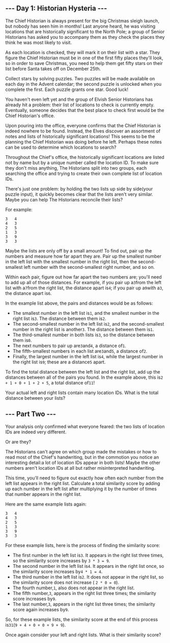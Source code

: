 --- Day 1: Historian Hysteria ---
---------------------------------

The Chief Historian is always present for the big Christmas sleigh launch, but nobody has seen him in months! Last anyone heard,
he was visiting locations that are historically significant to the North Pole; a group of Senior Historians has asked you to
accompany them as they check the places they think he was most likely to visit.

As each location is checked, they will mark it on their list with a star. They figure the Chief Historian must be in one of the
first fifty places they'll look, so in order to save Christmas, you need to help them get fifty stars on their list before Santa
takes off on December 25th.

Collect stars by solving puzzles. Two puzzles will be made available on each day in the Advent calendar; the second puzzle is
unlocked when you complete the first. Each puzzle grants one star. Good luck!

You haven't even left yet and the group of Elvish Senior Historians has already hit a problem: their list of locations to check is
currently empty. Eventually, someone decides that the best place to check first would be the Chief Historian's office.

Upon pouring into the office, everyone confirms that the Chief Historian is indeed nowhere to be found. Instead, the Elves
discover an assortment of notes and lists of historically significant locations! This seems to be the planning the Chief Historian
was doing before he left. Perhaps these notes can be used to determine which locations to search?

Throughout the Chief's office, the historically significant locations are listed not by name but by a unique number called the
location ID. To make sure they don't miss anything, The Historians split into two groups, each searching the office and trying to
create their own complete list of location IDs.

There's just one problem: by holding the two lists up side by side(your puzzle input), it quickly becomes clear that the lists
aren't very similar. Maybe you can help The Historians reconcile their lists?

For example:

```
3   4
4   3
2   5
1   3
3   9
3   3

```

Maybe the lists are only off by a small amount! To find out, pair up the numbers and measure how far apart they are. Pair up the
smallest number in the left list with the smallest number in the right list, then the second-smallest left number with the
second-smallest right number, and so on.

Within each pair, figure out how far apart the two numbers are; you'll need to add up all of those distances. For example, if you
pair up a`3`from the left list with a`7`from the right list, the distance apart is`4`; if you pair up a`9`with a`3`, the distance
apart is`6`.

In the example list above, the pairs and distances would be as follows:

- The smallest number in the left list is`1`, and the smallest number in the right list is`3`. The distance between them is`2`.
- The second-smallest number in the left list is`2`, and the second-smallest number in the right list is another`3`. The distance
  between them is`1`.
- The third-smallest number in both lists is`3`, so the distance between them is`0`.
- The next numbers to pair up are`3`and`4`, a distance of`1`.
- The fifth-smallest numbers in each list are`3`and`5`, a distance of`2`.
- Finally, the largest number in the left list is`4`, while the largest number in the right list is`9`; these are a distance`5`
  apart.

To find the total distance between the left list and the right list, add up the distances between all of the pairs you found. In
the example above, this is`2 + 1 + 0 + 1 + 2 + 5`, a total distance of`11`!

Your actual left and right lists contain many location IDs. What is the total distance between your lists?

--- Part Two ---
----------------

Your analysis only confirmed what everyone feared: the two lists of location IDs are indeed very different.

Or are they?

The Historians can't agree on which group made the mistakes or how to read most of the Chief's handwriting, but in the commotion
you notice an interesting detail:a lot of location IDs appear in both lists! Maybe the other numbers aren't location IDs at all
but rather misinterpreted handwriting.

This time, you'll need to figure out exactly how often each number from the left list appears in the right list. Calculate a total
similarity score by adding up each number in the left list after multiplying it by the number of times that number appears in the
right list.

Here are the same example lists again:

```
3   4
4   3
2   5
1   3
3   9
3   3

```

For these example lists, here is the process of finding the similarity score:

- The first number in the left list is`3`. It appears in the right list three times, so the similarity score increases by
  `3 * 3 = 9`.
- The second number in the left list is`4`. It appears in the right list once, so the similarity score increases by`4 * 1 = 4`.
- The third number in the left list is`2`. It does not appear in the right list, so the similarity score does not increase (
  `2 * 0 = 0`).
- The fourth number,`1`, also does not appear in the right list.
- The fifth number,`3`, appears in the right list three times; the similarity score increases by`9`.
- The last number,`3`, appears in the right list three times; the similarity score again increases by`9`.

So, for these example lists, the similarity score at the end of this process is`31`(`9 + 4 + 0 + 0 + 9 + 9`).

Once again consider your left and right lists. What is their similarity score?
